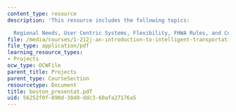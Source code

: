 ```yaml
---
content_type: resource
description: 'This resource includes the following topics:

  Regional Needs, User Centric Systems, Flexibility, FHWA Rules, and Conclusion.'
file: /media/courses/1-212j-an-introduction-to-intelligent-transportation-systems-spring-2005/56252f0f890d3840ddc360afa27176a5_boston_presentat.pdf
file_type: application/pdf
learning_resource_types:
- Projects
ocw_type: OCWFile
parent_title: Projects
parent_type: CourseSection
resourcetype: Document
title: boston_presentat.pdf
uid: 56252f0f-890d-3840-ddc3-60afa27176a5
---
```

